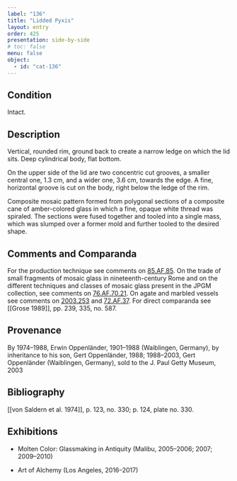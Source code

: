 ```yaml
---
label: "136"
title: "Lidded Pyxis"
layout: entry
order: 425
presentation: side-by-side
# toc: false
menu: false
object:
  - id: "cat-136"
---
```


## Condition

Intact.

## Description

Vertical, rounded rim, ground back to create a narrow ledge on which the lid sits. Deep cylindrical body, flat bottom.

On the upper side of the lid are two concentric cut grooves, a smaller central one, 1.3 cm, and a wider one, 3.6 cm, towards the edge. A fine, horizontal groove is cut on the body, right below the ledge of the rim.

Composite mosaic pattern formed from polygonal sections of a composite cane of amber-colored glass in which a fine, opaque white thread was spiraled. The sections were fused together and tooled into a single mass, which was slumped over a former mold and further tooled to the desired shape.

## Comments and Comparanda

For the production technique see comments on [85.AF.85](#num). On the trade of small fragments of mosaic glass in nineteenth-century Rome and on the different techniques and classes of mosaic glass present in the JPGM collection, see comments on [76.AF.70.21](#num). On agate and marbled vessels see comments on [2003.253](#num) and [72.AF.37](#num). For direct comparanda see [[Grose 1989]], pp. 239, 335, no. 587.

## Provenance

By 1974–1988, Erwin Oppenländer, 1901–1988 (Waiblingen, Germany), by inheritance to his son, Gert Oppenländer, 1988; 1988–2003, Gert Oppenländer (Waiblingen, Germany), sold to the J. Paul Getty Museum, 2003

## Bibliography

[[von Saldern et al. 1974]], p. 123, no. 330; p. 124, plate no. 330.

## Exhibitions

-   Molten Color: Glassmaking in Antiquity (Malibu, 2005–2006; 2007; 2009–2010)

-   Art of Alchemy (Los Angeles, 2016–2017)
